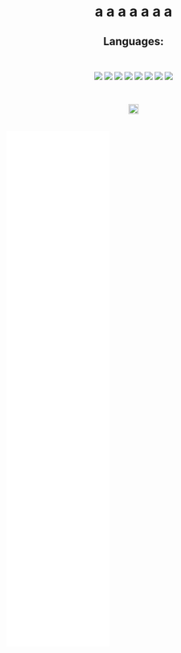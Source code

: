 <h1 align="center"> a a a a  a a a </h1>
<h2 align="center"> Languages: </h2>
<br>
<p align="center" float="left">
  <img src="https://upload.wikimedia.org/wikipedia/commons/thumb/1/18/C_Programming_Language.svg/1853px-C_Programming_Language.svg.png"  width="5%">
  <img src="https://upload.wikimedia.org/wikipedia/commons/thumb/1/18/ISO_C%2B%2B_Logo.svg/1822px-ISO_C%2B%2B_Logo.svg.png" width="5%">
  <img src="https://cdn.worldvectorlogo.com/logos/c--4.svg" width="5%">
  <img src="https://upload.wikimedia.org/wikipedia/commons/thumb/3/38/HTML5_Badge.svg/1024px-HTML5_Badge.svg.png" width="5.4%">
  <img src="https://upload.wikimedia.org/wikipedia/commons/thumb/9/99/Unofficial_JavaScript_logo_2.svg/512px-Unofficial_JavaScript_logo_2.svg.png" width="5.4%">
  <img src="https://upload.wikimedia.org/wikipedia/commons/thumb/4/4c/Typescript_logo_2020.svg/2048px-Typescript_logo_2020.svg.png" width="5.4%">
  <img src="https://upload.wikimedia.org/wikipedia/commons/thumb/c/c3/Python-logo-notext.svg/2048px-Python-logo-notext.svg.png" width="5.4%">
  <img src="https://cdn-icons-png.flaticon.com/512/226/226777.png" width="5.4%">
</p>
<br>

<p align="center"> <img src="https://user-images.githubusercontent.com/100173308/189874377-41a0c87c-0319-4bfd-aae5-a06f10173a90.png" width="20%" height="25%"> </p>
<br>

<img src="./header.svg" alt="" />
